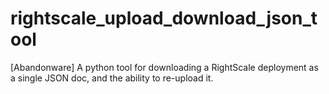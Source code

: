 rightscale_upload_download_json_tool
====================================

[Abandonware] A python tool for downloading a RightScale deployment as a single JSON doc, and the ability to re-upload it.
